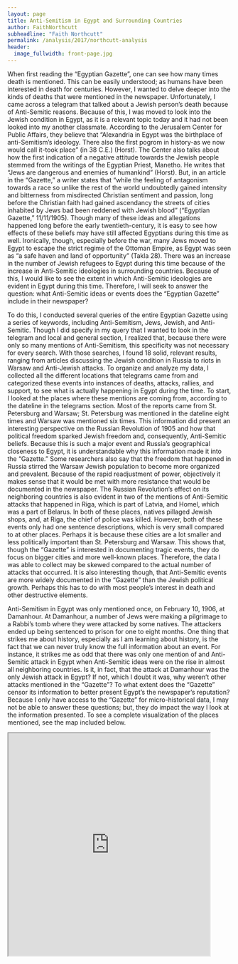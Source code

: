 ```yaml
---
layout: page
title: Anti-Semitism in Egypt and Surrounding Countries
author: FaithNorthcutt
subheadline: "Faith Northcutt"
permalink: /analysis/2017/northcutt-analysis
header:
  image_fullwidth: front-page.jpg
---
```

When first reading the “Egyptian Gazette”, one can see how many times death is mentioned.  This can be easily understood; as humans have been interested in death for centuries.  However, I wanted to delve deeper into the kinds of deaths that were mentioned in the newspaper.  Unfortunately, I came across a telegram that talked about a Jewish person’s death because of Anti-Semitic reasons.  Because of this, I was moved to look into the Jewish condition in Egypt, as it is a relevant topic today and it had not been looked into my another classmate.  According to the Jerusalem Center for Public Affairs, they believe that “Alexandria in Egypt was the birthplace of anti-Semitism’s ideology. There also the first pogrom in history-as we now would call it-took place” (in 38 C.E.) (Horst). The Center also talks about how the first indication of a negative attitude towards the Jewish people stemmed from the writings of the Egyptian Priest, Manetho.  He writes that “Jews are dangerous and enemies of humankind” (Horst).  But, in an article in the “Gazette,” a writer states that “while the feeling of antagonism towards a race so unlike the rest of the world undoubtedly gained intensity and bitterness from misdirected Christian sentiment and passion, long before the Christian faith had gained ascendancy the streets of cities inhabited by Jews bad been reddened with Jewish blood” (“Egyptian Gazette,” 11/11/1905). Though many of these ideas and allegations happened long before the early twentieth-century, it is easy to see how effects of these beliefs may have still affected Egyptians during this time as well.   Ironically, though, especially before the war, many Jews moved to Egypt to escape the strict regime of the Ottoman Empire, as Egypt was seen as “a safe haven and land of opportunity” (Takla 28). There was an increase in the number of Jewish refugees to Egypt during this time because of the increase in Anti-Semitic ideologies in surrounding countries. Because of this, I would like to see the extent in which Anti-Semitic ideologies are evident in Egypt during this time. Therefore, I will seek to answer the question: what Anti-Semitic ideas or events does the “Egyptian Gazette” include in their newspaper?

To do this, I conducted several queries of the entire Egyptian Gazette using a series of keywords, including Anti-Semitism, Jews, Jewish, and Anti-Semitic. Though I did specify in my query that I wanted to look in the telegram and local and general section, I realized that, because there were only so many mentions of Anti-Semitism, this specificity was not necessary for every search.  With those searches, I found 18 solid, relevant results, ranging from articles discussing the Jewish condition in Russia to riots in Warsaw and Anti-Jewish attacks. To organize and analyze my data, I collected all the different locations that telegrams came from and categorized these events into instances of deaths, attacks, rallies, and support, to see what is actually happening in Egypt during the time.
To start, I looked at the places where these mentions are coming from, according to the dateline in the telegrams section. Most of the reports came from St. Petersburg and Warsaw; St. Petersburg was mentioned in the dateline eight times and Warsaw was mentioned six times.  This information did present an interesting perspective on the Russian Revolution of 1905 and how that political freedom sparked Jewish freedom and, consequently, Anti-Semitic beliefs.  Because this is such a major event and Russia’s geographical closeness to Egypt, it is understandable why this information made it into the “Gazette.”  Some researchers also say that the freedom that happened in Russia stirred the Warsaw Jewish population to become more organized and prevalent.  Because of the rapid readjustment of power, objectively it makes sense that it would be met with more resistance that would be documented in the newspaper.  The Russian Revolution’s effect on its neighboring countries is also evident in two of the mentions of Anti-Semitic attacks that happened in Riga, which is part of Latvia, and Homel, which was a part of Belarus.  In both of these places, natives pillaged Jewish shops, and, at Riga, the chief of police was killed.  However, both of these events only had one sentence descriptions, which is very small compared to at other places.  Perhaps it is because these cities are a lot smaller and less politically important than St. Petersburg and Warsaw.  This shows that, though the “Gazette” is interested in documenting tragic events, they do focus on bigger cities and more well-known places.  Therefore, the data I was able to collect may be skewed compared to the actual number of attacks that occurred. It is also interesting though, that Anti-Semitic events are more widely documented in the “Gazette” than the Jewish political growth.  Perhaps this has to do with most people’s interest in death and other destructive elements.  

Anti-Semitism in Egypt was only mentioned once, on February 10, 1906, at Damanhour.    At Damanhour, a number of Jews were making a pilgrimage to a Rabbi’s tomb where they were attacked by some natives.  The attackers ended up being sentenced to prison for one to eight months.  One thing that strikes me about history, especially as I am learning about history, is the fact that we can never truly know the full information about an event.  For instance, it strikes me as odd that there was only one mention of and Anti-Semitic attack in Egypt when Anti-Semitic ideas were on the rise in almost all neighboring countries.  Is it, in fact, that the attack at Damanhour was the only Jewish attack in Egypt? If not, which I doubt it was, why weren’t other attacks mentioned in the “Gazette”? To what extent does the “Gazette” censor its information to better present Egypt’s the newspaper’s reputation? Because I only have access to the “Gazette” for micro-historical data, I may not be able to answer these questions; but, they do impact the way I look at the information presented.  To see a complete visualization of the places mentioned, see the map included below.

<iframe src="https://drive.google.com/open?id=1Q2PeUwRlAoIQAK4IvxpiRyEwF9BcHGZZ&usp=sharing?:showVizHome=no&:embed=true" align="center" width="90%" height="500"/>

Next, I categorized my results based on the information; these categories included articles, killings, pillages, and attacks, as this helped me better see the data.  Though the number of times each category of event is mentioned is relatively spread out between all categories, there were more mentions of riots, attacks, and articles.   Though it is unfortunate that there were so many riots and attacks that occurred and were reported, it is also interesting that there were the same amount of articles talking about the Jewish condition as the attacks and riots.  At first, I thought that this might be a good thing, as there is a discussion about the Jewish situation.  However, upon further reading these articles, only two of them actually discuss the details of the Jewish people; the other one is an Anti-Semitic writing about “the Jewish peril” and how they bring poor to the streets of Egypt (Singer, “Egyptian Gazette,” 1/6/1906). Though there may still be more objective discussion about this situation, the underlying Anti-Semitic attitude in Egypt is made clear.

<iframe src="https://public.tableau.com/views/CategoriesVisualization/Sheet1?:showVizHome=no&:embed=true" align="center" width="90%" height="500"/>

I believe that it is also important to note that, even with the updated content of the “Gazette,” there were only eighteen mentions of Anti-Semitic attacks, destructive actions, or articles about the Jewish condition.  Since, as mentioned earlier, there was a huge growth in Jewish political power and Anti-Semitism in Egypt and surrounding countries, it is interesting that this topic did not take up more space in the newspaper over the span of two years.  But, sports events, golf tournaments, art reviews, got mentioned every day.  Though I am still curious about why this is, perhaps it is because, as much as people like to know the dramatic and important events that are happening, they do need a bit of an emotional escape that they can get when they are talking about sports or a show.  I think that that reason is why we have these events in the first place; they distract from everyday life and present a more active and interesting story.  This discovery made me think about the function of the “Gazette” as well; though it is a way to spread information, it is also about entertainment.  The “Gazette” might have needed a more variety of entertainment to satisfy the readers, which could be one reason why there was such a lack of information about Anti-Semitism.  
Fortunately, though, there were several mentions of the Jewish people in the “Gazette,” so the population is not going unnoticed.  In fact, when I queried the word ‘Jewish,’ there were 219 results.  Though the rest of these results were not directly related to Anti-Semitism, they are still of value in terms of how the Jewish people were receiving representation.  Though I do not have the ability to study how many times the Jewish population was discussed in previous years, I would assume that the representation is rising similarly to that in other, neighboring countries as well.

In conclusion, though there is some talk about Jewish people in Egypt and surrounding countries, most of it presents the negative side of the situation, with reporting the number of attacks, riots, destructive actions, and Anti-Semitic writing.  Though the harsh Anti-Semitism that occurred centuries ago is well in the past, it appears that some of those ideologies are not.  
